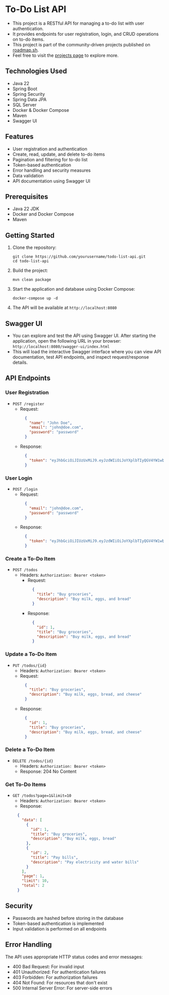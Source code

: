 # To-Do List API

- This project is a RESTful API for managing a to-do list with user authentication.
- It provides endpoints for user registration, login, and CRUD operations on to-do items.
- This project is part of the community-driven projects published on [roadmap.sh](https://roadmap.sh/projects/todo-list-api).
- Feel free to visit the [projects page](https://roadmap.sh/projects) to explore more.


## Technologies Used

- Java 22
- Spring Boot
- Spring Security
- Spring Data JPA
- SQL Server
- Docker & Docker Compose
- Maven
- Swagger UI


## Features

- User registration and authentication
- Create, read, update, and delete to-do items
- Pagination and filtering for to-do list
- Token-based authentication
- Error handling and security measures
- Data validation
- API documentation using Swagger UI

## Prerequisites

- Java 22 JDK
- Docker and Docker Compose
- Maven

## Getting Started

1. Clone the repository:
   ```
   git clone https://github.com/yourusername/todo-list-api.git
   cd todo-list-api
   ```

2. Build the project:
   ```
   mvn clean package
   ```

3. Start the application and database using Docker Compose:
   ```
   docker-compose up -d
   ```

4. The API will be available at `http://localhost:8080`

## Swagger UI

  - You can explore and test the API using Swagger UI. After starting the application, open the following URL in your browser: `http://localhost:8080/swagger-ui/index.html`
  - This will load the interactive Swagger interface where you can view API documentation, test API endpoints, and inspect request/response details.

## API Endpoints

### User Registration
- `POST /register`
  - Request:
    ```json
      {
        "name": "John Doe",
        "email": "john@doe.com",
        "password": "password"
      }
    ```
  - Response:
    ```json
      {
        "token": "eyJhbGciOiJIUzUxMiJ9.eyJzdWIiOiJoYXplbTIyQGV4YW1wbGUuY29tIiwiaWF0IjoxNzI4MjI0OTI1LCJleHAiOjM2MTcyODIyNDkyNX0.XjewZByBs3mi59U6UEtHFlx9XGcA39OnKAMSe7sPXbHSroFLz17HsIlwT-XnIb0ur0T4xEZBb2R9iCfOtoQQAA"
      }
    ```

### User Login
- `POST /login`
    - Request: 
        ```json
          {
            "email": "john@doe.com",
            "password": "password"
          }
        ```
    - Response:
      ```json
        {
          "token": "eyJhbGciOiJIUzUxMiJ9.eyJzdWIiOiJoYXplbTIyQGV4YW1wbGUuY29tIiwiaWF0IjoxNzI4MjI0OTI1LCJleHAiOjM2MTcyODIyNDkyNX0.XjewZByBs3mi59U6UEtHFlx9XGcA39OnKAMSe7sPXbHSroFLz17HsIlwT-XnIb0ur0T4xEZBb2R9iCfOtoQQAA"
        }
      ```

### Create a To-Do Item
- `POST /todos`
    - Headers: `Authorization: Bearer <token>`
      - Request: 
        ```json
          {
            "title": "Buy groceries",
            "description": "Buy milk, eggs, and bread"
          }
        ```
      - Response: 
        ```json
          {
            "id": 1,
            "title": "Buy groceries",
            "description": "Buy milk, eggs, and bread"
          }
        ```

### Update a To-Do Item
- `PUT /todos/{id}`
    - Headers: `Authorization: Bearer <token>`
    - Request: 
        ```json
          {
            "title": "Buy groceries",
            "description": "Buy milk, eggs, bread, and cheese"
          }
        ```
    - Response: 
      ```json
        {
          "id": 1,
          "title": "Buy groceries",
          "description": "Buy milk, eggs, bread, and cheese"
        } 
      ```

### Delete a To-Do Item
- `DELETE /todos/{id}`
    - Headers: `Authorization: Bearer <token>`
    - Response: 204 No Content

### Get To-Do Items
- `GET /todos?page=1&limit=10`
    - Headers: `Authorization: Bearer <token>`
    - Response:
    ```json
      {
        "data": [
          {
            "id": 1,
            "title": "Buy groceries",
            "description": "Buy milk, eggs, bread"
          },
          {
            "id": 2,
            "title": "Pay bills",
            "description": "Pay electricity and water bills"
          }
        ],
        "page": 1,
        "limit": 10,
        "total": 2
      }
    ```

## Security

- Passwords are hashed before storing in the database
- Token-based authentication is implemented
- Input validation is performed on all endpoints

## Error Handling

The API uses appropriate HTTP status codes and error messages:
- 400 Bad Request: For invalid input
- 401 Unauthorized: For authentication failures
- 403 Forbidden: For authorization failures
- 404 Not Found: For resources that don't exist
- 500 Internal Server Error: For server-side errors